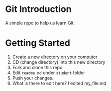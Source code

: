 # Git Introduction
A simple repo to help us learn Git.

# Getting Started
1. Create a new directory on your computer
2. CD (change directory) into this new directory
3. Fork and clone this repo
4. Edit `readme.md` under `student` folder
5. Push your changes.
6. What is there to edit here? I edited my_file.md 
